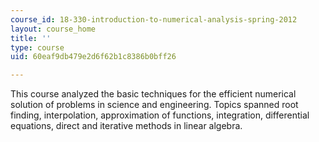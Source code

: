 ```yaml
---
course_id: 18-330-introduction-to-numerical-analysis-spring-2012
layout: course_home
title: ''
type: course
uid: 60eaf9db479e2d6f62b1c8386b0bff26

---
```

This course analyzed the basic techniques for the efficient numerical solution of problems in science and engineering. Topics spanned root finding, interpolation, approximation of functions, integration, differential equations, direct and iterative methods in linear algebra.
